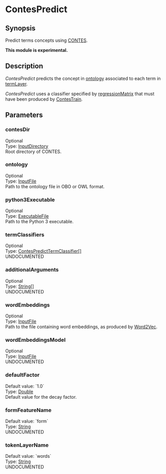 <h1 class="module">ContesPredict</h1>

## Synopsis

Predict terms concepts using [CONTES](https://github.com/ArnaudFerre/CONTES).

**This module is experimental.**

## Description

*ContesPredict* predicts the concept in <a href="#ontology" class="param">ontology</a> associated to each term in <a href="#termLayer" class="param">termLayer</a>.

*ContesPredict* uses a classifier specified by <a href="#regressionMatrix" class="param">regressionMatrix</a> that must have been produced by <a href="../module/ContesTrain" class="module">ContesTrain</a>.

## Parameters

<h3 name="contesDir" class="param">contesDir</h3>

<div class="param-level param-level-optional">Optional
</div>
<div class="param-type">Type: <a href="../converter/fr.inra.maiage.bibliome.util.files.InputDirectory" class="converter">InputDirectory</a>
</div>
Root directory of CONTES.

<h3 name="ontology" class="param">ontology</h3>

<div class="param-level param-level-optional">Optional
</div>
<div class="param-type">Type: <a href="../converter/fr.inra.maiage.bibliome.util.files.InputFile" class="converter">InputFile</a>
</div>
Path to the ontology file in OBO or OWL format.

<h3 name="python3Executable" class="param">python3Executable</h3>

<div class="param-level param-level-optional">Optional
</div>
<div class="param-type">Type: <a href="../converter/fr.inra.maiage.bibliome.util.files.ExecutableFile" class="converter">ExecutableFile</a>
</div>
Path to the Python 3 executable.

<h3 name="termClassifiers" class="param">termClassifiers</h3>

<div class="param-level param-level-optional">Optional
</div>
<div class="param-type">Type: <a href="../converter/fr.inra.maiage.bibliome.alvisnlp.bibliomefactory.modules.contes.ContesPredictTermClassifier[]" class="converter">ContesPredictTermClassifier[]</a>
</div>
UNDOCUMENTED

<h3 name="additionalArguments" class="param">additionalArguments</h3>

<div class="param-level param-level-optional">Optional
</div>
<div class="param-type">Type: <a href="../converter/java.lang.String[]" class="converter">String[]</a>
</div>
UNDOCUMENTED

<h3 name="wordEmbeddings" class="param">wordEmbeddings</h3>

<div class="param-level param-level-optional">Optional
</div>
<div class="param-type">Type: <a href="../converter/fr.inra.maiage.bibliome.util.files.InputFile" class="converter">InputFile</a>
</div>
Path to the file containing word embeddings, as produced by <a href="../module/Word2Vec" class="module">Word2Vec</a>.

<h3 name="wordEmbeddingsModel" class="param">wordEmbeddingsModel</h3>

<div class="param-level param-level-optional">Optional
</div>
<div class="param-type">Type: <a href="../converter/fr.inra.maiage.bibliome.util.files.InputFile" class="converter">InputFile</a>
</div>
UNDOCUMENTED

<h3 name="defaultFactor" class="param">defaultFactor</h3>

<div class="param-level param-level-default-value">Default value: `1.0`
</div>
<div class="param-type">Type: <a href="../converter/java.lang.Double" class="converter">Double</a>
</div>
Default value for the decay factor.

<h3 name="formFeatureName" class="param">formFeatureName</h3>

<div class="param-level param-level-default-value">Default value: `form`
</div>
<div class="param-type">Type: <a href="../converter/java.lang.String" class="converter">String</a>
</div>
UNDOCUMENTED

<h3 name="tokenLayerName" class="param">tokenLayerName</h3>

<div class="param-level param-level-default-value">Default value: `words`
</div>
<div class="param-type">Type: <a href="../converter/java.lang.String" class="converter">String</a>
</div>
UNDOCUMENTED


